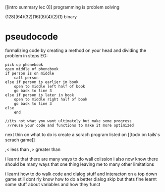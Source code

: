 [[intro summary lec 0]]
programming is problem solving

(128)(64)(32)(16)(8)(4)(2)(1) binary

# pseudocode
formalizing code by creating a method on your head
and dividing the problem in steps
EG: 

	pick up phonebook
	open middle of phonebook
	if person is on middle
	    call person
	else if person is earlier in book 
	    open to middle left half of book
	    go back to line 3
	else if person is later in book 
	    open to middle right half of book
	    go back to line 3
	else
	    end
	
	//its not what you want ultimately but make some progress
	 //reuse your code and functions to make it more optimized

next thin on what to do is create a scrach program listed on [[todo on tails's scrach game]]



,< less than
,> greater than

i learnt that there are many ways to do wall colission
i also now know there should be many ways that one thing leaving me to many other limitations

i learnt how to do walk code and dialog stuff and interacton on  a top down game
still dont rly know how to do a better dialog skip but thats fine
learnt some stuff about variables and how they funct